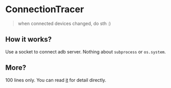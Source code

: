 # ConnectionTracer

> when connected devices changed, do sth :)

## How it works?

Use a socket to connect adb server. Nothing about `subprocess` or `os.system`.

## More?

100 lines only. You can read [it](ConnectionTracer.py) for detail directly.

